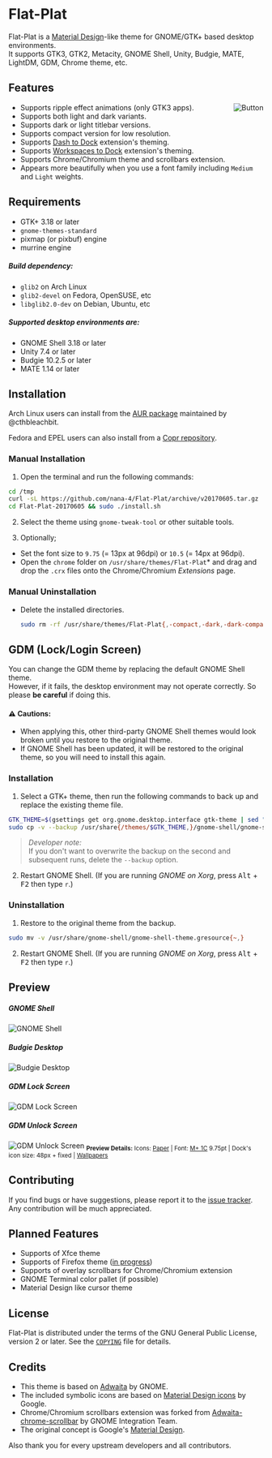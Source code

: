 Flat-Plat
=========
Flat-Plat is a [Material Design](https://material.io)-like theme for GNOME/GTK+ based desktop environments.  
It supports GTK3, GTK2, Metacity, GNOME Shell, Unity, Budgie, MATE, LightDM, GDM, Chrome theme, etc.

Features
--------
<img src="../images/Button.gif" alt="Button" align="right"/>

- Supports ripple effect animations (only GTK3 apps).
- Supports both light and dark variants.
- Supports dark or light titlebar versions.
- Supports compact version for low resolution.
- Supports [Dash to Dock](https://github.com/micheleg/dash-to-dock) extension's theming.
- Supports [Workspaces to Dock](https://github.com/passingthru67/workspaces-to-dock) extension's theming.
- Supports Chrome/Chromium theme and scrollbars extension.
- Appears more beautifully when you use a font family including `Medium` and `Light` weights.

Requirements
------------
- GTK+ 3.18 or later
- `gnome-themes-standard`
- pixmap (or pixbuf) engine
- murrine engine

##### Build dependency:
- `glib2` on Arch Linux
- `glib2-devel` on Fedora, OpenSUSE, etc
- `libglib2.0-dev` on Debian, Ubuntu, etc

##### Supported desktop environments are:
- GNOME Shell 3.18 or later
- Unity 7.4 or later
- Budgie 10.2.5 or later
- MATE 1.14 or later

Installation
------------
Arch Linux users can install from the [AUR package](https://aur.archlinux.org/packages/flatplat-theme) maintained by @cthbleachbit.

Fedora and EPEL users can also install from a [Copr repository](https://copr.fedorainfracloud.org/coprs/tcg/themes/).

### Manual Installation
1. Open the terminal and run the following commands:

  ```sh
  cd /tmp
  curl -sL https://github.com/nana-4/Flat-Plat/archive/v20170605.tar.gz | tar xz
  cd Flat-Plat-20170605 && sudo ./install.sh
  ```

2. Select the theme using `gnome-tweak-tool` or other suitable tools.

3. Optionally;
  - Set the font size to `9.75` (= 13px at 96dpi) or `10.5` (= 14px at 96dpi).
  - Open the `chrome` folder on `/usr/share/themes/Flat-Plat`* and drag and drop the `.crx` files onto the Chrome/Chromium _Extensions_ page.

### Manual Uninstallation
- Delete the installed directories.

  ```sh
  sudo rm -rf /usr/share/themes/Flat-Plat{,-compact,-dark,-dark-compact,-light,-light-compact}
  ```

GDM (Lock/Login Screen)
-----------------------
You can change the GDM theme by replacing the default GNOME Shell theme.  
However, if it fails, the desktop environment may not operate correctly. So please **be careful** if doing this.

#### :warning: Cautions:
- When applying this, other third-party GNOME Shell themes would look broken until you restore to the original theme.
- If GNOME Shell has been updated, it will be restored to the original theme, so you will need to install this again.

### Installation
1. Select a GTK+ theme, then run the following commands to back up and replace the existing theme file.

  ```sh
  GTK_THEME=$(gsettings get org.gnome.desktop.interface gtk-theme | sed "s/'//g")
  sudo cp -v --backup /usr/share{/themes/$GTK_THEME,}/gnome-shell/gnome-shell-theme.gresource
  ```

  > _Developer note:_  
  > If you don't want to overwrite the backup on the second and subsequent runs, delete the `--backup` option.

2. Restart GNOME Shell. (If you are running _GNOME on Xorg_, press <kbd>Alt</kbd> + <kbd>F2</kbd> then type `r`.)

### Uninstallation
1. Restore to the original theme from the backup.

  ```sh
  sudo mv -v /usr/share/gnome-shell/gnome-shell-theme.gresource{~,}
  ```

2. Restart GNOME Shell. (If you are running _GNOME on Xorg_, press <kbd>Alt</kbd> + <kbd>F2</kbd> then type `r`.)

Preview
-------
##### GNOME Shell
![GNOME Shell](../images/gnome.png?raw=true)
##### Budgie Desktop
![Budgie Desktop](../images/budgie.png?raw=true)
##### GDM Lock Screen
![GDM Lock Screen](../images/gdm-lock.png?raw=true)
##### GDM Unlock Screen
![GDM Unlock Screen](../images/gdm-unlock.png?raw=true)
<sub>**Preview Details:** Icons: [Paper](https://github.com/snwh/paper-icon-theme) | Font: [M+ 1C](https://mplus-fonts.osdn.jp) 9.75pt | Dock's icon size: 48px + fixed | [Wallpapers](http://imgur.com/a/v2Ovx)</sub>

Contributing
------------
If you find bugs or have suggestions, please report it to the [issue tracker](https://github.com/nana-4/Flat-Plat/issues).  
Any contribution will be much appreciated.

Planned Features
----------------
- Supports of Xfce theme
- Supports of Firefox theme ([in progress](https://github.com/nana-4/Flat-Plat/issues/78))
- Supports of overlay scrollbars for Chrome/Chromium extension
- GNOME Terminal color pallet (if possible)
- Material Design like cursor theme

License
-------
Flat-Plat is distributed under the terms of the GNU General Public License, version 2 or later. See the [`COPYING`](COPYING) file for details.

Credits
-------
- This theme is based on [Adwaita](HACKING.md#useful-links) by GNOME.
- The included symbolic icons are based on [Material Design icons](https://github.com/google/material-design-icons) by Google.
- Chrome/Chromium scrollbars extension was forked from [Adwaita-chrome-scrollbar](https://github.com/gnome-integration-team/chrome-gnome-scrollbar) by GNOME Integration Team.
- The original concept is Google's [Material Design](https://material.io).

Also thank you for every upstream developers and all contributors.
